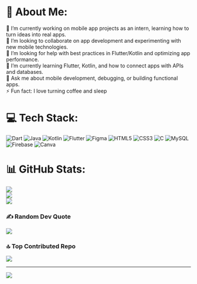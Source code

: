 # 💫 About Me:
🔭 I’m currently working on mobile app projects as an intern, learning how to turn ideas into real apps.<br>👯 I’m looking to collaborate on app development and experimenting with new mobile technologies.<br>🤝 I’m looking for help with best practices in Flutter/Kotlin and optimizing app performance.<br>🌱 I’m currently learning Flutter, Kotlin, and how to connect apps with APIs and databases.<br>💬 Ask me about mobile development, debugging, or building functional apps.<br>⚡ Fun fact: I love turning coffee and sleep


# 💻 Tech Stack:
![Dart](https://img.shields.io/badge/dart-%230175C2.svg?style=flat-square&logo=dart&logoColor=white) ![Java](https://img.shields.io/badge/java-%23ED8B00.svg?style=flat-square&logo=openjdk&logoColor=white) ![Kotlin](https://img.shields.io/badge/kotlin-%237F52FF.svg?style=flat-square&logo=kotlin&logoColor=white) ![Flutter](https://img.shields.io/badge/Flutter-%2302569B.svg?style=flat-square&logo=Flutter&logoColor=white) ![Figma](https://img.shields.io/badge/figma-%23F24E1E.svg?style=flat-square&logo=figma&logoColor=white) ![HTML5](https://img.shields.io/badge/html5-%23E34F26.svg?style=flat-square&logo=html5&logoColor=white) ![CSS3](https://img.shields.io/badge/css3-%231572B6.svg?style=flat-square&logo=css3&logoColor=white) ![C](https://img.shields.io/badge/c-%2300599C.svg?style=flat-square&logo=c&logoColor=white) ![MySQL](https://img.shields.io/badge/mysql-4479A1.svg?style=flat-square&logo=mysql&logoColor=white) ![Firebase](https://img.shields.io/badge/firebase-a08021?style=flat-square&logo=firebase&logoColor=ffcd34) ![Canva](https://img.shields.io/badge/Canva-%2300C4CC.svg?style=flat-square&logo=Canva&logoColor=white)
# 📊 GitHub Stats:
![](https://github-readme-stats.vercel.app/api?username=larensaaa&theme=tokyonight&hide_border=false&include_all_commits=true&count_private=true)<br/>
![](https://nirzak-streak-stats.vercel.app/?user=larensaaa&theme=tokyonight&hide_border=false)<br/>
![](https://github-readme-stats.vercel.app/api/top-langs/?username=larensaaa&theme=tokyonight&hide_border=false&include_all_commits=true&count_private=true&layout=compact)

### ✍️ Random Dev Quote
![](https://quotes-github-readme.vercel.app/api?type=horizontal&theme=tokyonight)

### 🔝 Top Contributed Repo
![](https://github-contributor-stats.vercel.app/api?username=larensaaa&limit=5&theme=dark&combine_all_yearly_contributions=true)

---
[![](https://visitcount.itsvg.in/api?id=larensaaa&icon=0&color=1)](https://visitcount.itsvg.in)

<!-- Proudly created with GPRM ( https://gprm.itsvg.in ) -->

